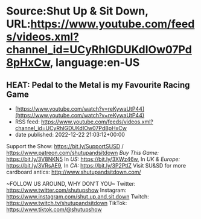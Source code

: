 # Source:Shut Up & Sit Down, URL:https://www.youtube.com/feeds/videos.xml?channel_id=UCyRhIGDUKdIOw07Pd8pHxCw, language:en-US

## HEAT: Pedal to the Metal is my Favourite Racing Game
 - [https://www.youtube.com/watch?v=reKywaUtP44](https://www.youtube.com/watch?v=reKywaUtP44)
 - RSS feed: https://www.youtube.com/feeds/videos.xml?channel_id=UCyRhIGDUKdIOw07Pd8pHxCw
 - date published: 2022-12-22 21:03:12+00:00

Support the Show: https://bit.ly/SupportSUSD / https://www.patreon.com/shutupandsitdown
*Buy This Game:* https://bit.ly/3V8NKN5 In *US:* https://bit.ly/3XWz46w, In *UK & Europe:*  https://bit.ly/3VRsAE9, In *CA:* https://bit.ly/3P2PtlZ
Visit SU&amp;SD for more cardboard antics: http://www.shutupandsitdown.com/

~FOLLOW US AROUND, WHY DON'T YOU~
Twitter: https://www.twitter.com/shutupshow
Instagram: https://www.instagram.com/shut.up.and.sit.down
Twitch: https://www.twitch.tv/shutupandsitdown
TikTok: https://www.tiktok.com/@shutupshow


